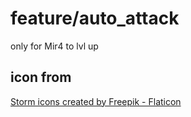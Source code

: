 # feature/auto_attack

only for Mir4 to lvl up

## icon from
<a href="https://www.flaticon.com/free-icons/storm" title="storm icons">Storm icons created by Freepik - Flaticon</a>